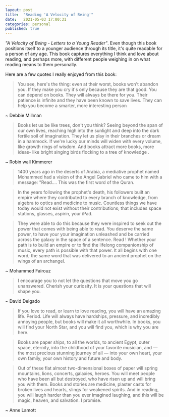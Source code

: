 ```yaml
---
layout: post
title:  "Reading 'A Velocity of Being'"
date:   2021-05-03 17:00:31
categories: personal
published: true
---
```


<i>"A Velocity of Being - Letters to a Young Reader"</i>. Even though this book positions itself to a younger audience through its title, it's quite readable for a person of any age. This book captures everything I think and love about reading, and perhaps more, with different people weighing in on what reading means to them personally.

<p>Here are a few quotes I really enjoyed from this book:</p>

> You see, here's the thing: even at their worst, books won't abandon you. If they make you cry it's only because they are that good. You can depend on books. They will always be there for you. Their patience is infinite and they have been
known to save lives. They can help you become a smarter, more interesting person

~ Debbie Millman

> Books let us be like trees, don't you think? Seeing beyond the span of our own lives, reaching high into the sunlight and deep into the dark fertile soil of imagination. They let us play in their branches or dream in a hammock. If we're lucky our minds will widen with every volume, like growth rings of wisdom. And books attract more books, more ideas- like bright singing birds flocking to a tree of knowledge .

~ Robin wall Kimmerer 


> 1400 years ago in the deserts of Arabia, a mediative prophet named Mohammed had a vision of the Angel Gabriel who came to him with a message: "Read.... This was the first word of the Quran. 

> In the years following the prophet's death, his followers built an empire where they contributed to every branch of knowledge, from algebra to optics and medicine to music. Countless things we have today would not exist without their contributions; that includes space stations, glasses, aspirin, your iPad. 

> They were able to do this because they were inspired to seek out the power that comes with being able to read. You deserve the same power, to have your your imagination unleashed and be carried across the galaxy in the space of a sentence. Read ! Whether your path is to build an empire or to find the lifelong companionship of music, every path is possible with that power. It all begins with one word; the same word that was delivered to an ancient prophet on the wings of an archangel.

~ Mohammed Fairouz

> I encourage you to not let the questions that move you go unanswered. Cherish your curiosity. It is your questions that will shape you.

~ David Delgado

> If you love to read, or learn to love reading, you will have an amazing life. Period. Life will always have hardships, pressure, and incredibly annoying people, but books will make it all worthwhile. In books, you will find your North Star, and you will find you, which is why you are here.

> Books are paper ships, to all the worlds, to ancient Egypt, outer space, eternity, into the childhood of your favorite musician, and — the most precious stunning journey of all — into your own heart, your own family, your own history and future and body.

> Out of these flat almost two-dimensional boxes of paper will spring mountains, lions, concerts, galaxies, heroes. You will meet people who have been all but destroyed, who have risen up and will bring you with them. Books and stories are medicine, plaster casts for broken lives and hearts, slings for weakened spirits. And in reading, you will laugh harder than you ever imagined laughing, and this will be magic, heaven, and salvation. I promise.

~ Anne Lamott



